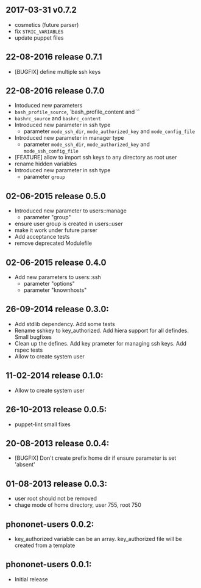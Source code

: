 ## 2017-03-31 v0.7.2

 * cosmetics (future parser)
 * fix `STRIC_VARIABLES`
 * update puppet files

## 22-08-2016 release 0.7.1
  * [BUGFIX] define multiple ssh keys

## 22-08-2016 release 0.7.0
  * Intoduced new parameters
   * `bash_profile_source`, `bash_profile_content and ``
   * `bashrc_source` and `bashrc_content`
  * Introduced new parameter in ssh type
    - parameter `mode_ssh_dir`, `mode_authorized_key` and `mode_config_file`
  * Introduced new parameter in manager type
    - parameter `mode_ssh_dir`, `mode_authorized_key` and `mode_ssh_config_file`
  * [FEATURE] allow to import ssh keys to any directory as root user
  * rename hidden variables
  * Introduced new parameter in ssh type
    - parameter `group`

## 02-06-2015 release 0.5.0
  * Introduced new parameter to users::manage
    - parameter "group"
  * ensure user group is created in users::user
  * make it work under future parser
  * Add acceptance tests
  * remove deprecated Modulefile

## 02-06-2015 release 0.4.0
  * Add new parameters to users::ssh
    - parameter "options"
    - parameter "knownhosts"

## 26-09-2014 release 0.3.0:
  * Add stdlib dependency. Add some tests
  * Rename sshkey to key_authorized. Add hiera support for all defindes. Small bugfixes
  * Clean up the defines. Add key prameter for managing ssh keys. Add rspec tests
  * Allow to create system user

## 11-02-2014 release 0.1.0:
  * Allow to create system user

## 26-10-2013 release 0.0.5:
  * puppet-lint small fixes

## 20-08-2013 release 0.0.4:
  * [BUGFIX] Don't create prefix home dir if ensure parameter is set 'absent'

## 01-08-2013 release 0.0.3:
  * user root should not be removed
  * chage mode of home directory, user 755, root 750

## phononet-users 0.0.2:
  * key_authorized variable can be an array. key_authorized file will be created from a template

## phononet-users 0.0.1:
  * Initial release
